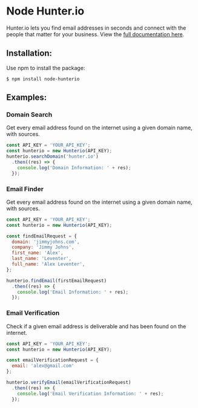# Node Hunter.io
Hunter.io lets you find email addresses in seconds and connect with the people that matter for your business. View the [full documentation here](https://hunter.io/api/docs).

## Installation:
Use npm to install the package:
```shell
$ npm install node-hunterio
```

## Examples:

### Domain Search
Get every email address found on the internet using a given domain name, with sources.

```javascript
const API_KEY = 'YOUR_API_KEY';
const hunterio = new Hunterio(API_KEY);
hunterio.searchDomain('hunter.io')
  .then((res) => {
    console.log('Domain Information: ' + res);
  });
````

### Email Finder
Get every email address found on the internet using a given domain name, with sources.

```javascript
const API_KEY = 'YOUR_API_KEY';
const hunterio = new Hunterio(API_KEY);

const findEmailRequest = {
  domain: 'jimmyjohns.com',
  company: 'Jimmy Johns',
  first_name: 'Alex',
  last_name: 'Leventer',
  full_name: 'Alex Leventer',
};

hunterio.findEmail(firstEmailRequest)
  .then((res) => {
    console.log('Email Information: ' + res);
  });
```

### Email Verification
Check if a given email address is deliverable and has been found on the internet.

```javascript
const API_KEY = 'YOUR_API_KEY';
const hunterio = new Hunterio(API_KEY);

const emailVerificationRequest = {
  email: 'alex@gmail.com'
};

hunterio.verifyEmail(emailVerificationRequest)
  .then((res) => {
    console.log('Email Verification Information: ' + res);
  });
```
